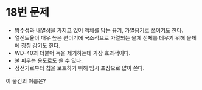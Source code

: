 # 18번 문제

- 방수성과 내열성을 가지고 있어 액체를 담는 용기, 가열용기로 쓰이기도 한다.
- 열전도율이 매우 높은 편이기에 국소적으로 가열되는 물체 전체를 데우기 위해 물체에 칭칭 감기도 한다.
- WD-40과 더불어 녹을 제거하는데 가장 효과적이다.
- 불 피우는 용도로도 쓸 수 있다.
- 정전기로부터 칩을 보호하기 위해 임시 포장으로 많이 쓴다.

이 물건의 이름은?
